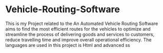 # Vehicle-Routing-Software
This is my Project related to the An Automated Vehicle Routing Software aims to find the most efficient routes for the vehicles to optimize and streamline the process of delivering goods and services to customers, reduce travelling time and improve overall operational efficiency. The languages are used in this project is Html and advanced ss
